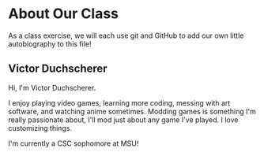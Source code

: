 # About Our Class
As a class exercise, we will each use git and GitHub to add our own little autobiography to this file!

## Victor Duchscherer
Hi, I'm Victor Duchscherer.

I enjoy playing video games, learning more coding, messing with art software, and watching anime sometimes.
Modding games is something I'm really passionate about, I'll mod just about any game I've played. I love customizing things.

I'm currently a CSC sophomore at MSU!